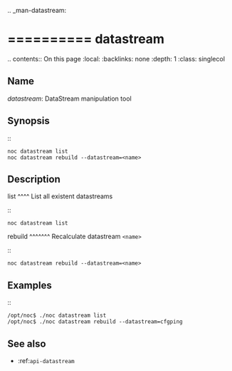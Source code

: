 .. _man-datastream:

==========
datastream
==========

.. contents:: On this page
    :local:
    :backlinks: none
    :depth: 1
    :class: singlecol

Name
----
*datastream*: DataStream manipulation tool

Synopsis
--------
::

    noc datastream list
    noc datastream rebuild --datastream=<name>

Description
-----------
list
^^^^
List all existent datastreams

::

    noc datastream list

rebuild
^^^^^^^
Recalculate datastream `<name>`

::

    noc datastream rebuild --datastream=<name>


Examples
--------
::

    /opt/noc$ ./noc datastream list
    /opt/noc$ ./noc datastream rebuild --datastream=cfgping

See also
--------
* :ref:`api-datastream`
